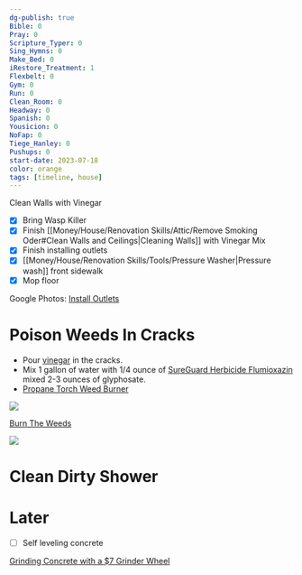 ```yaml
---
dg-publish: true
Bible: 0
Pray: 0
Scripture_Typer: 0
Sing_Hymns: 0
Make_Bed: 0
iRestore_Treatment: 1
Flexbelt: 0
Gym: 0
Run: 0
Clean_Room: 0
Headway: 0
Spanish: 0
Yousicion: 0
NoFap: 0
Tiege_Hanley: 0
Pushups: 0
start-date: 2023-07-18
color: orange
tags: [timeline, house]
---
```

<span
	  class='ob-timelines' 
	  data-title='Install Outlets' 
	  data-img = 'https://lh3.googleusercontent.com/pw/ADCreHf9gQ-21tRaSFyDD6S_Fhterw60hzSsSxdLlqulymcWAVsF8VzQulstleXPDiYly4Jw1hOqUah98mMVd0NelBXbx_auZO3XgpNMppR15lyB0tNOLCNgMR1_CNNopeiXt6nbK0oF63HmJ1Leb-_W5llfYA=w1655-h931-s-k-no-gm?authuser=0'>
	  Clean Walls with Vinegar
</span>
- [x] Bring Wasp Killer
- [x] Finish [[Money/House/Renovation Skills/Attic/Remove Smoking Oder#Clean Walls and Ceilings\|Cleaning Walls]] with Vinegar Mix
- [x] Finish installing outlets
- [x] [[Money/House/Renovation Skills/Tools/Pressure Washer\|Pressure wash]] front sidewalk
- [x] Mop floor

Google Photos: [Install Outlets](https://photos.app.goo.gl/4Yg4rtwN95Hgm5G5A)

# Poison Weeds In Cracks

- Pour [vinegar](https://www.amazon.com/gp/product/B07W9HX3MV) in the cracks.
- Mix 1 gallon of water with 1/4 ounce of [SureGuard Herbicide Flumioxazin](https://www.amazon.com/gp/product/B07CTV1Z64) mixed 2-3 ounces of glyphosate.
- [Propane Torch Weed Burner](https://www.amazon.com/Bravex-Propane-Igniter-Outdoor-Roofing/dp/B08C2NWGNC)

![](https://www.youtube.com/watch?v=30pclWznNxg)

[Burn The Weeds](https://youtu.be/soKjNYRDR6M)

![](https://youtu.be/eeelzQaQCxY)

# Clean Dirty Shower

# Later

- [ ] Self leveling concrete

[Grinding Concrete with a $7 Grinder Wheel](https://www.youtube.com/watch?v=AdXfeLTuSu4)

